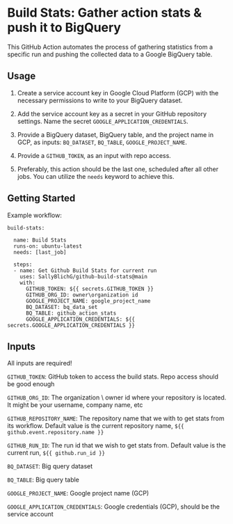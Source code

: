 # Build Stats: Gather action stats & push it to BigQuery

This GitHub Action automates the process of gathering statistics from a specific run and pushing the collected data to a Google BigQuery table.

## Usage

1. Create a service account key in Google Cloud Platform (GCP) with the necessary permissions to write to your BigQuery dataset.

2. Add the service account key as a secret in your GitHub repository settings. Name the secret `GOOGLE_APPLICATION_CREDENTIALS`.

3. Provide a BigQuery dataset, BigQuery table, and the project name in GCP, as inputs: `BQ_DATASET`, `BQ_TABLE`, `GOOGLE_PROJECT_NAME`.

4. Provide a `GITHUB_TOKEN`, as an input with repo access.

5. Preferably, this action should be the last one, scheduled after all other jobs. You can utilize the `needs` keyword to achieve this.

## Getting Started

Example workflow:

    build-stats:

      name: Build Stats
      runs-on: ubuntu-latest
      needs: [last_job]
    
      steps:
      - name: Get Github Build Stats for current run
        uses: SallyBlichG/github-build-stats@main
        with: 
          GITHUB_TOKEN: ${{ secrets.GITHUB_TOKEN }}
          GITHUB_ORG_ID: owner\organization id
          GOOGLE_PROJECT_NAME: google_project_name
          BQ_DATASET: bq_data_set
          BQ_TABLE: github_action_stats
          GOOGLE_APPLICATION_CREDENTIALS: ${{ secrets.GOOGLE_APPLICATION_CREDENTIALS }}


## Inputs
All inputs are required!

`GITHUB_TOKEN`: GitHub token to access the build stats. Repo access should be good enough

`GITHUB_ORG_ID`: The organization \ owner id where your repository is located. It might be your username, company name, etc

`GITHUB_REPOSITORY_NAME`: The repository name that we with to get stats from its workflow. Default value is the current repository name, `${{ github.event.repository.name }}`

`GITHUB_RUN_ID`: The run id that we wish to get stats from. Default value is the current run, `${{ github.run_id }}`

`BQ_DATASET`: Big query dataset

`BQ_TABLE`: Big query table

`GOOGLE_PROJECT_NAME`: Google project name (GCP)

`GOOGLE_APPLICATION_CREDENTIALS`: Google credentials (GCP), should be the service account